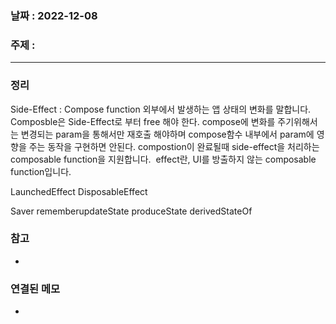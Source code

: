 ### 날짜 : 2022-12-08
### 주제 :
----
### 정리
Side-Effect : Compose function 외부에서 발생하는 앱 상태의 변화를 말합니다.
	Composble은 Side-Effect로 부터 free 해야 한다. compose에 변화를 주기위해서는 변경되는 param을 통해서만 재호출 해야하며 compose함수 내부에서 param에 영향을 주는 동작을 구현하면 안된다.
	compostion이 완료될때 side-effect을 처리하는 composable function을 지원합니다.
	 effect란, UI를 방출하지 않는 composable function입니다.

LaunchedEffect
DisposableEffect

Saver
rememberupdateState
produceState
derivedStateOf
### 참고
- 

### 연결된 메모
- 
